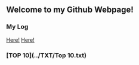 ## Welcome to my Github Webpage!


### My Log
[Here!](https://github.com/Constantine-Kevin/os202/blob/master/TXT/mylog.txt)
[Here!](../TXT/mylog.txt)
### [TOP 10](../TXT/Top 10.txt)

